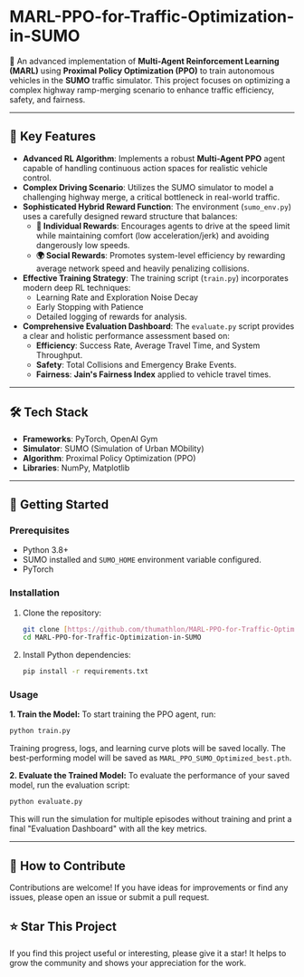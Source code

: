 # MARL-PPO-for-Traffic-Optimization-in-SUMO

🚗 An advanced implementation of **Multi-Agent Reinforcement Learning (MARL)** using **Proximal Policy Optimization (PPO)** to train autonomous vehicles in the **SUMO** traffic simulator. This project focuses on optimizing a complex highway ramp-merging scenario to enhance traffic efficiency, safety, and fairness.


---

## 🌟 Key Features

* **Advanced RL Algorithm**: Implements a robust **Multi-Agent PPO** agent capable of handling continuous action spaces for realistic vehicle control.
* **Complex Driving Scenario**: Utilizes the SUMO simulator to model a challenging highway merge, a critical bottleneck in real-world traffic.
* **Sophisticated Hybrid Reward Function**: The environment (`sumo_env.py`) uses a carefully designed reward structure that balances:
    * **🚗 Individual Rewards**: Encourages agents to drive at the speed limit while maintaining comfort (low acceleration/jerk) and avoiding dangerously low speeds.
    * **🌍 Social Rewards**: Promotes system-level efficiency by rewarding average network speed and heavily penalizing collisions.
* **Effective Training Strategy**: The training script (`train.py`) incorporates modern deep RL techniques:
    * Learning Rate and Exploration Noise Decay
    * Early Stopping with Patience
    * Detailed logging of rewards for analysis.
* **Comprehensive Evaluation Dashboard**: The `evaluate.py` script provides a clear and holistic performance assessment based on:
    * **Efficiency**: Success Rate, Average Travel Time, and System Throughput.
    * **Safety**: Total Collisions and Emergency Brake Events.
    * **Fairness**: **Jain's Fairness Index** applied to vehicle travel times.

---

## 🛠️ Tech Stack

* **Frameworks**: PyTorch, OpenAI Gym
* **Simulator**: SUMO (Simulation of Urban MObility)
* **Algorithm**: Proximal Policy Optimization (PPO)
* **Libraries**: NumPy, Matplotlib

---

## 🚀 Getting Started

### Prerequisites

* Python 3.8+
* SUMO installed and `SUMO_HOME` environment variable configured.
* PyTorch

### Installation

1.  Clone the repository:
    ```bash
    git clone [https://github.com/thumathlon/MARL-PPO-for-Traffic-Optimization-in-SUMO.git](https://github.com/thumathlon/MARL-PPO-for-Traffic-Optimization-in-SUMO.git)
    cd MARL-PPO-for-Traffic-Optimization-in-SUMO
    ```
2.  Install Python dependencies:
    ```bash
    pip install -r requirements.txt
    ```

### Usage

**1. Train the Model:**
To start training the PPO agent, run:
```bash
python train.py
```
Training progress, logs, and learning curve plots will be saved locally. The best-performing model will be saved as `MARL_PPO_SUMO_Optimized_best.pth`.

**2. Evaluate the Trained Model:**
To evaluate the performance of your saved model, run the evaluation script:
```bash
python evaluate.py
```
This will run the simulation for multiple episodes without training and print a final "Evaluation Dashboard" with all the key metrics.

---

## 🙏 How to Contribute

Contributions are welcome! If you have ideas for improvements or find any issues, please open an issue or submit a pull request.

## ⭐ Star This Project

If you find this project useful or interesting, please give it a star! It helps to grow the community and shows your appreciation for the work.

